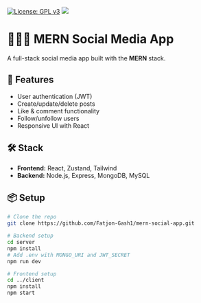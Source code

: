 [![License: GPL v3](https://img.shields.io/badge/License-GPLv3-blue.svg)](https://www.gnu.org/licenses/gpl-3.0)
<img src="https://img.shields.io/github/issues/Fatjon-Gash1/learn-link.svg"/>

# 🧑‍🤝‍🧑 MERN Social Media App

A full-stack social media app built with the **MERN** stack.

## 🚀 Features
- User authentication (JWT)
- Create/update/delete posts
- Like & comment functionality
- Follow/unfollow users
- Responsive UI with React

## 🛠️ Stack
- **Frontend:** React, Zustand, Tailwind
- **Backend:** Node.js, Express, MongoDB, MySQL

## 📦 Setup

```bash
# Clone the repo
git clone https://github.com/Fatjon-Gash1/mern-social-app.git

# Backend setup
cd server
npm install
# Add .env with MONGO_URI and JWT_SECRET
npm run dev

# Frontend setup
cd ../client
npm install
npm start
